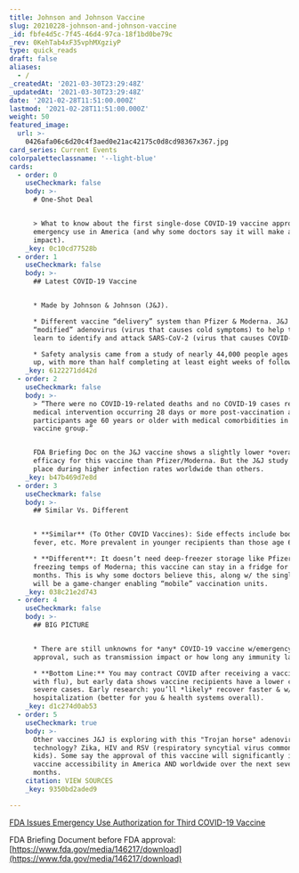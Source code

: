 ```yaml
---
title: Johnson and Johnson Vaccine
slug: 20210228-johnson-and-johnson-vaccine
_id: fbfe4d5c-7f45-46d4-97ca-18f1bd0be79c
_rev: 0KehTab4xF35vphMXgziyP
type: quick_reads
draft: false
aliases:
  - /
_createdAt: '2021-03-30T23:29:48Z'
_updatedAt: '2021-03-30T23:29:48Z'
date: '2021-02-28T11:51:00.000Z'
lastmod: '2021-02-28T11:51:00.000Z'
weight: 50
featured_image:
  url: >-
    0426afa06c6d20c4f3aed0e21ac42175c0d8cd98367x367.jpg
card_series: Current Events
colorpaletteclassname: '--light-blue'
cards:
  - order: 0
    useCheckmark: false
    body: >-
      # One-Shot Deal


      > What to know about the first single-dose COVID-19 vaccine approved for
      emergency use in America (and why some doctors say it will make a “huge”
      impact).
    _key: 0c10cd77528b
  - order: 1
    useCheckmark: false
    body: >-
      ## Latest COVID-19 Vaccine


      * Made by Johnson & Johnson (J&J).

      * Different vaccine “delivery” system than Pfizer & Moderna. J&J uses a
      “modified” adenovirus (virus that causes cold symptoms) to help the body
      learn to identify and attack SARS-CoV-2 (virus that causes COVID-19).

      * Safety analysis came from a study of nearly 44,000 people ages 18 and
      up, with more than half completing at least eight weeks of follow-up.
    _key: 6122271dd42d
  - order: 2
    useCheckmark: false
    body: >-
      > “There were no COVID-19-related deaths and no COVID-19 cases requiring
      medical intervention occurring 28 days or more post-vaccination among
      participants age 60 years or older with medical comorbidities in the
      vaccine group.”


      FDA Briefing Doc on the J&J vaccine shows a slightly lower *overall*
      efficacy for this vaccine than Pfizer/Moderna. But the J&J study took
      place during higher infection rates worldwide than others.
    _key: b47b469d7e8d
  - order: 3
    useCheckmark: false
    body: >-
      ## Similar Vs. Different


      * **Similar** (To Other COVID Vaccines): Side effects include body aches,
      fever, etc. More prevalent in younger recipients than those age 60-and-up.

      * **Different**: It doesn’t need deep-freezer storage like Pfizer OR the
      freezing temps of Moderna; this vaccine can stay in a fridge for about 3
      months. This is why some doctors believe this, along w/ the single dose,
      will be a game-changer enabling “mobile” vaccination units.
    _key: 038c21e2d743
  - order: 4
    useCheckmark: false
    body: >-
      ## BIG PICTURE


      * There are still unknowns for *any* COVID-19 vaccine w/emergency use
      approval, such as transmission impact or how long any immunity lasts.

      * **Bottom Line:** You may contract COVID after receiving a vaccine (as
      with flu), but early data shows vaccine recipients have a lower chance of
      severe cases. Early research: you’ll *likely* recover faster & w/out
      hospitalization (better for you & health systems overall).
    _key: d1c274d0ab53
  - order: 5
    useCheckmark: true
    body: >-
      Other vaccines J&J is exploring with this "Trojan horse" adenovirus
      technology? Zika, HIV and RSV (respiratory syncytial virus common in
      kids). Some say the approval of this vaccine will significantly increase
      vaccine accessibility in America AND worldwide over the next several
      months.
    citation: VIEW SOURCES
    _key: 9350bd2aded9

---
```

[FDA Issues Emergency Use Authorization for Third COVID-19 Vaccine](https://www.fda.gov/news-events/press-announcements/fda-issues-emergency-use-authorization-third-covid-19-vaccine)

FDA Briefing Document before FDA approval: [https://www.fda.gov/media/146217/download](https://www.fda.gov/media/146217/download)